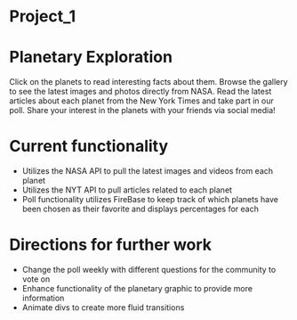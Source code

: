 # Project_1
Planetary Exploration
========================
Click on the planets to read interesting facts about them. Browse the gallery to see the latest images and photos directly from NASA. Read the latest articles about each planet from the New York Times and take part in our poll. Share your interest in the planets with your friends via social media!

Current functionality
===============================
- Utilizes the NASA API to pull the latest images and videos from each planet
- Utilizes the NYT API to pull articles related to each planet
- Poll functionality utilizes FireBase to keep track of which planets have been chosen as their favorite and displays percentages for each

Directions for further work
===============================
- Change the poll weekly with different questions for the community to vote on
- Enhance functionality of the planetary graphic to provide more information
- Animate divs to create more fluid transitions